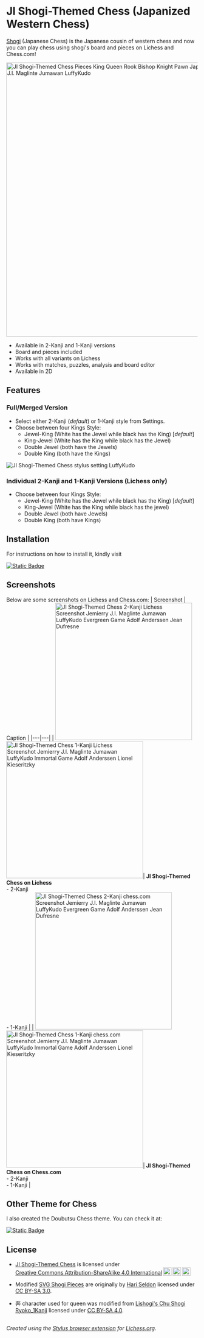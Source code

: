 # JI Shogi-Themed Chess (Japanized Western Chess)

[Shogi](https://en.wikipedia.org/wiki/Shogi) (Japanese Chess) is the Japanese cousin of western chess and now you can play chess using shogi's board and pieces on Lichess and Chess.com! 

<img src="https://luffykudo.wordpress.com/wp-content/uploads/2024/07/pieces-3.png" alt="JI Shogi-Themed Chess Pieces King Queen Rook Bishop Knight Pawn Japanese Japanized by Jemierry J.I. Maglinte Jumawan LuffyKudo" width="720"/>

- Available in 2-Kanji and 1-Kanji versions
- Board and pieces included
- Works with all variants on Lichess
- Works with matches, puzzles, analysis and board editor
- Available in 2D

## Features

### Full/Merged Version

- Select either 2-Kanji (*default*) or 1-Kanji style from Settings.
- Choose between four Kings Style:
  - Jewel-King (White has the Jewel while black has the King) [*default*]
  - King-Jewel (White has the King while black has the Jewel)
  - Double Jewel (both have the Jewels)
  - Double King (both have the Kings)

![JI Shogi-Themed Chess stylus setting LuffyKudo](https://luffykudo.wordpress.com/wp-content/uploads/2024/07/ji-shogi-themed-chess-stylus-settings.png)

### Individual 2-Kanji and 1-Kanji Versions (Lichess only)
- Choose between four Kings Style:
  - Jewel-King (White has the Jewel while black has the King) [*default*]
  - King-Jewel (White has the King while black has the jewel)
  - Double Jewel (both have Jewels)
  - Double King (both have Kings)

## Installation

For instructions on how to install it, kindly visit

[![Static Badge](https://img.shields.io/badge/How_to_Install-JI_Shogi--Themed_Chess-blue?logo=wordpress)](https://luffykudo.wordpress.com/2021/04/28/shogi-themed-chess-japanized-western-chess/#instructions)

## Screenshots
Below are some screenshots on Lichess and Chess.com:
| Screenshot | Caption |
|---|---|
| <img src="https://luffykudo.wordpress.com/wp-content/uploads/2024/07/lichess-2-kanji-screenshot.png" alt="JI Shogi-Themed Chess 2-Kanji Lichess Screenshot Jemierry J.I. Maglinte Jumawan LuffyKudo Evergreen Game Adolf Anderssen Jean Dufresne" width="360"/> <br> <img src="https://luffykudo.wordpress.com/wp-content/uploads/2024/07/lichess-1-kanji-screenshot.png" alt="JI Shogi-Themed Chess 1-Kanji Lichess Screenshot Jemierry J.I. Maglinte Jumawan LuffyKudo Immortal Game Adolf Anderssen Lionel Kieseritzky" width="360"/>| **JI Shogi-Themed Chess on Lichess** <br> - 2-Kanji <br> - 1-Kanji |
| <img src="https://luffykudo.wordpress.com/wp-content/uploads/2024/08/chesscom-2-kanji-screenshot.jpg" alt="JI Shogi-Themed Chess 2-Kanji chess.com Screenshot Jemierry J.I. Maglinte Jumawan LuffyKudo Evergreen Game Adolf Anderssen Jean Dufresne" width="360"/> <br> <img src="https://luffykudo.wordpress.com/wp-content/uploads/2024/08/chesscom-1-kanji-screenshot.jpg" alt="JI Shogi-Themed Chess 1-Kanji chess.com Screenshot Jemierry J.I. Maglinte Jumawan LuffyKudo Immortal Game Adolf Anderssen Lionel Kieseritzky" width="360"/>| **JI Shogi-Themed Chess on Chess.com** <br> - 2-Kanji <br> - 1-Kanji |

## Other Theme for Chess

I also created the Doubutsu Chess theme. You can check it at:

[![Static Badge](https://img.shields.io/badge/GitHub-Doubutsu_Chess-0096ff?logo=github)](https://github.com/LuffyKudo/Doubutsu-Chess/)

## License
- <p xmlns:cc="http://creativecommons.org/ns#" ><a href="https://luffykudo.wordpress.com/2021/04/28/shogi-themed-chess-japanized-western-chess/">JI Shogi-Themed Chess</a> is licensed under <a href="https://creativecommons.org/licenses/by-sa/4.0/?ref=chooser-v1" target="_blank" rel="license noopener noreferrer" style="display:inline-block;">Creative Commons Attribution-ShareAlike 4.0 International<img style="height:22px!important;margin-left:3px;vertical-align:text-bottom;" src="https://mirrors.creativecommons.org/presskit/icons/cc.svg?ref=chooser-v1" alt=""><img style="height:22px!important;margin-left:3px;vertical-align:text-bottom;" src="https://mirrors.creativecommons.org/presskit/icons/by.svg?ref=chooser-v1" alt=""><img style="height:22px!important;margin-left:3px;vertical-align:text-bottom;" src="https://mirrors.creativecommons.org/presskit/icons/sa.svg?ref=chooser-v1" alt=""></a></p>

- Modified [SVG Shogi Pieces](https://commons.wikimedia.org/wiki/Category:Hari_Seldon_SVG_Shogi_Pieces) are originally by [Hari Seldon](https://commons.wikimedia.org/wiki/User:Hari_Seldon) licensed under [CC BY-SA 3.0](https://creativecommons.org/licenses/by-sa/3.0/deed.en).

- 奔 character used for queen was modified from [Lishogi's Chu Shogi Ryoko_1Kanji](https://github.com/WandererXII/lishogi/blob/master/public/piece/Chu_Ryoko_1Kanji/0_QUEEN.svg) licensed under [CC BY-SA 4.0](https://creativecommons.org/licenses/by-sa/4.0/).

## 
*Created using the [Stylus browser extension](https://add0n.com/stylus.html) for [Lichess.org](https://lichess.org).*
